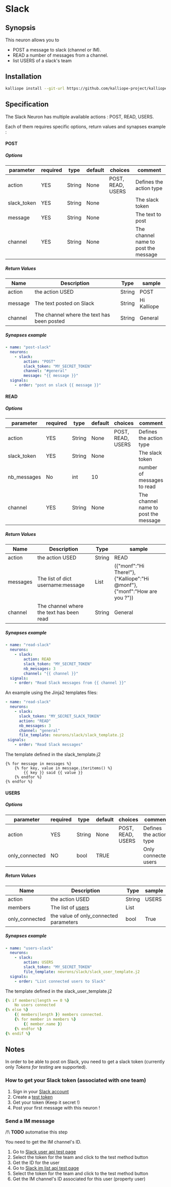 # Slack

## Synopsis

This neuron allows you to 
- POST a message to slack (channel or IM).
- READ a number of messages from a channel.
- list USERS of a slack's team 

## Installation
```bash
kalliope install --git-url https://github.com/kalliope-project/kalliope_neuron_slack.git
```

## Specification

The Slack Neuron has multiple available actions : POST, READ, USERS.

Each of them requires specific options, return values and synapses example : 

#### POST 
##### Options


| parameter   | required | type   | default | choices           | comment                              |
|-------------|----------|--------|---------|-------------------|--------------------------------------|
| action      | YES      | String | None    | POST, READ, USERS | Defines the action type              |
| slack_token | YES      | String | None    |                   | The slack token                      |
| message     | YES      | String | None    |                   | The text to post                     |
| channel     | YES      | String | None    |                   | The channel name to post the message |


##### Return Values

| Name    | Description                                | Type   | sample      |
|---------|--------------------------------------------|--------|-------------|
| action  | the action USED                            | String | POST        |
| message | The text posted on Slack                   | String | Hi Kalliope |
| channel | The channel where the text has been posted | String | General     |

##### Synapses example

``` yml
- name: "post-slack"
  neurons:
    - slack:
        action: "POST"
        slack_token: "MY_SECRET_TOKEN"
        channel: "#general"
        message: "{{ message }}"
  signals:
    - order: "post on slack {{ message }}"
```


#### READ
##### Options


| parameter   | required | type   | default | choices           | comment                              |
|-------------|----------|--------|---------|-------------------|--------------------------------------|
| action      | YES      | String | None    | POST, READ, USERS | Defines the action type              |
| slack_token | YES      | String | None    |                   | The slack token                      |
| nb_messages | No       | int    | 10      |                   | number of messages to read           |
| channel     | YES      | String | None    |                   | The channel name to post the message |


##### Return Values

| Name     | Description                                | Type   | sample                                                                    |
|----------|--------------------------------------------|--------|---------------------------------------------------------------------------|
| action   | the action USED                            | String | READ                                                                      |
| messages | The list of dict username:message          | List   | ({"monf":"Hi There!"}, {"Kalliope":"Hi @monf"}, {"monf":"How are you ?"}) |
| channel  | The channel where the text has been read   | String | General                                                                   |

##### Synapses example

``` yml
- name: "read-slack"
  neurons:
    - slack:
        action: READ
        slack_token: "MY_SECRET_TOKEN"
        nb_messages: 3
        channel: "{{ channel }}"
  signals:
    - order: "Read Slack messages from {{ channel }}"
```

An example using the Jinja2 templates files:
``` yml
- name: "read-slack"
  neurons:
    - slack:
      slack_token: "MY_SECRET_SLACK_TOKEN"
      action: "READ"
      nb_messages: 3
      channel: "general"
      file_template: neurons/slack/slack_template.j2
 signals:
    - order: "Read Slack messages"
```

The template defined in the slack_template.j2
```jinja2
{% for message in messages %}
    {% for key, value in message.iteritems() %}
        {{ key }} said {{ value }}
    {% endfor %}
{% endfor %}

```

#### USERS
##### Options

| parameter      | required | type   | default | choices           | comment                              |
|----------------|----------|--------|---------|-------------------|--------------------------------------|
| action         | YES      | String | None    | POST, READ, USERS | Defines the action type              |
| only_connected | NO       | bool   | TRUE    |                   | Only connected users                 |


##### Return Values

| Name           | Description                                           | Type   | sample                   |
|----------------|-------------------------------------------------------|--------|--------------------------|
| action         | the action USED                                       | String | USERS                    |
| members        | The list of [users](https://api.slack.com/types/user) | List   |                          |
| only_connected | the value of only_connected parameters                | bool   | True                     |

##### Synapses example

``` yml
- name: "users-slack"
  neurons:
    - slack:
        action: USERS
        slack_token: "MY_SECRET_TOKEN"
        file_template: neurons/slack/slack_user_template.j2
  signals:
    - order: "List connected users to Slack"
```

The template defined in the slack_user_template.j2
``` yml
{% if members|length == 0 %}
    No users connected
{% else %}
    {{ members|length }} members connected.
    {% for member in members %}
        {{ member.name }}
    {% endfor %}
{% endif %}
```

##### 

## Notes

In order to be able to post on Slack, you need to get a slack token (currently only *Tokens for testing* are supported). 

### How to get your Slack token (associated with one team)

1. Sign in your [Slack account](https://slack.com/signin)
2. Create a [test token](https://api.slack.com/docs/oauth-test-tokens)
6. Get your token (Keep it secret !)
7. Post your first message with this neuron !

### Send a IM message
/!\ __TODO__ automatise this step 

You need to get the IM channel's ID.

 1. Go to [Slack user api test page](https://api.slack.com/methods/users.list/test) 
 2. Select the token for the team and click to the test method button
 3. Get the ID for the user  
 4. Go to [Slack im list api test page](https://api.slack.com/methods/im.list/test) 
 5. Select the token for the team and click to the test method button
 6. Get the IM channel's ID associated for this user (property user)
